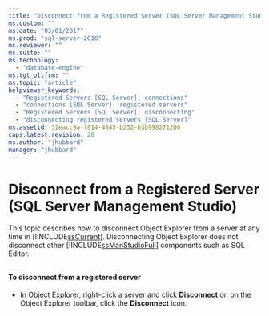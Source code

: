 ```yaml
---
title: "Disconnect from a Registered Server (SQL Server Management Studio) | Microsoft Docs"
ms.custom: ""
ms.date: "03/01/2017"
ms.prod: "sql-server-2016"
ms.reviewer: ""
ms.suite: ""
ms.technology: 
  - "database-engine"
ms.tgt_pltfrm: ""
ms.topic: "article"
helpviewer_keywords: 
  - "Registered Servers [SQL Server], connections"
  - "connections [SQL Server], registered servers"
  - "Registered Servers [SQL Server], disconnecting"
  - "disconnecting registered servers [SQL Server]"
ms.assetid: 31eacc9a-f814-4845-b252-b3b998271200
caps.latest.revision: 20
ms.author: "jhubbard"
manager: "jhubbard"
---
```

# Disconnect from a Registered Server (SQL Server Management Studio)
  This topic describes how to  disconnect Object Explorer from a server at any time in [!INCLUDE[ssCurrent](../../advanced-analytics/r-services/includes/sscurrent-md.md)]. Disconnecting Object Explorer does not disconnect other [!INCLUDE[ssManStudioFull](../../advanced-analytics/r-services/includes/ssmanstudiofull-md.md)] components such as SQL Editor.  
  
##  <a name="SSMSProcedure"></a>  
  
#### To disconnect from a registered server  
  
-   In Object Explorer, right-click a server and click **Disconnect** or, on the Object Explorer toolbar, click the **Disconnect** icon.  
  
  